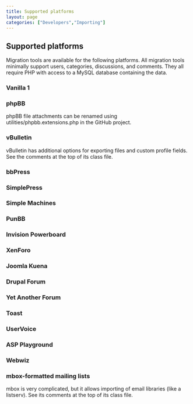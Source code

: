```yaml
---
title: Supported platforms
layout: page
categories: ["Developers","Importing"]
---
```


## Supported platforms

Migration tools are available for the following platforms. All migration tools minimally support users, categories, discussions, and comments. They all require PHP with access to a MySQL database containing the data.

### Vanilla 1

### phpBB

phpBB file attachments can be renamed using utilities/phpbb.extensions.php in the GitHub project.

### vBulletin

vBulletin has additional options for exporting files and custom profile fields. See the comments at the top of its class file.

### bbPress

### SimplePress

### Simple Machines

### PunBB

### Invision Powerboard

### XenForo

### Joomla Kuena

### Drupal Forum

### Yet Another Forum

### Toast

### UserVoice

### ASP Playground

### Webwiz

### mbox-formatted mailing lists
mbox is very complicated, but it allows importing of email libraries (like a listserv). See its comments at the top of its class file.

